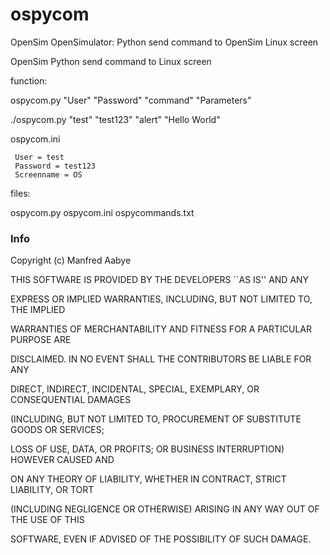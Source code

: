 # ospycom
OpenSim OpenSimulator: Python send command to OpenSim Linux screen

OpenSim Python send command to Linux screen

function:

ospycom.py "User" "Password" "command" "Parameters"

./ospycom.py "test" "test123" "alert" "Hello World"

ospycom.ini

     User = test
     Password = test123
     Screenname = OS

files:

ospycom.py ospycom.ini ospycommands.txt


### Info
Copyright (c) Manfred Aabye

THIS SOFTWARE IS PROVIDED BY THE DEVELOPERS ``AS IS'' AND ANY

EXPRESS OR IMPLIED WARRANTIES, INCLUDING, BUT NOT LIMITED TO, THE IMPLIED

WARRANTIES OF MERCHANTABILITY AND FITNESS FOR A PARTICULAR PURPOSE ARE

DISCLAIMED. IN NO EVENT SHALL THE CONTRIBUTORS BE LIABLE FOR ANY

DIRECT, INDIRECT, INCIDENTAL, SPECIAL, EXEMPLARY, OR CONSEQUENTIAL DAMAGES

(INCLUDING, BUT NOT LIMITED TO, PROCUREMENT OF SUBSTITUTE GOODS OR SERVICES;

LOSS OF USE, DATA, OR PROFITS; OR BUSINESS INTERRUPTION) HOWEVER CAUSED AND

ON ANY THEORY OF LIABILITY, WHETHER IN CONTRACT, STRICT LIABILITY, OR TORT

(INCLUDING NEGLIGENCE OR OTHERWISE) ARISING IN ANY WAY OUT OF THE USE OF THIS

SOFTWARE, EVEN IF ADVISED OF THE POSSIBILITY OF SUCH DAMAGE.
